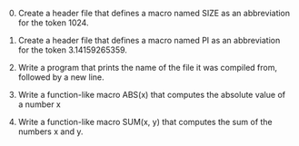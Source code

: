 0.  Create a header file that defines a macro named SIZE as an abbreviation for the token 1024.

1.  Create a header file that defines a macro named PI as an abbreviation for the token 3.14159265359.

2.  Write a program that prints the name of the file it was compiled from, followed by a new line.

3.  Write a function-like macro ABS(x) that computes the absolute value of a number x

4.  Write a function-like macro SUM(x, y) that computes the sum of the numbers x and y.

